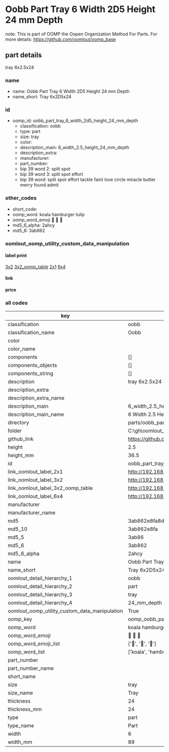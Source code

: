 # Oobb Part Tray 6 Width 2D5 Height 24 mm Depth  

note: This is part of OOMP the Oopen Organization Method For Parts. For more details: https://github.com/oomlout/oomp_base

##  part details
  



tray 6x2.5x24



### name
* name: Oobb Part Tray 6 Width 2D5 Height 24 mm Depth
* name_short: Tray 6x2D5x24 
### id
* oomp_id: oobb_part_tray_6_width_2d5_height_24_mm_depth
  * classification: oobb
  * type: part
  * size: tray
  * color: 
  * description_main: 6_width_2.5_height_24_mm_depth
  * description_extra: 
  * manufacturer: 
  * part_number: 
  * bip 39 word 2: split spot
  * bip 39 word 3: split spot effort
  * bip 39 word: split spot effort tackle faint love circle miracle butter merry found admit

### other_codes
* short_code: 
* oomp_word: koala hamburger tulip
* oomp_word_emoji :koala: :hamburger: :tulip:
* md5_6_alpha: 2ahcy
* md5_6: 3ab862






### oomlout_oomp_utility_custom_data_manipulation
#### label print
[3x2](http://192.168.1.245:1112/?label=oomp%202ahcy)
[3x2_oomp_table](http://192.168.1.108:1112/?label=oomp%202ahcy)
[2x1](http://192.168.1.242:1112/?label=oomp%202ahcy)
[6x4](http://192.168.1.55:1112/?label=oomp%202ahcy)    

#### link

                              

#### price







### all codes 
| key | value |  
| --- | --- |  
| classification | oobb |  
| classification_name | Oobb |  
| color |  |  
| color_name |  |  
| components | [] |  
| components_objects | [] |  
| components_string | [] |  
| description | tray 6x2.5x24 |  
| description_extra |  |  
| description_extra_name |  |  
| description_main | 6_width_2.5_height_24_mm_depth |  
| description_main_name | 6 Width 2.5 Height 24 mm Depth |  
| directory | parts/oobb_part_tray_6_width_2d5_height_24_mm_depth |  
| folder | C:\gh\oomlout_oobb_version_4_generated_parts\parts\oobb_part_tray_6_width_2d5_height_24_mm_depth |  
| github_link | https://github.com/oomlout/oomlout_oomp_part_src/tree/main/parts/oobb_part_tray_6_width_2d5_height_24_mm_depth |  
| height | 2.5 |  
| height_mm | 36.5 |  
| id | oobb_part_tray_6_width_2d5_height_24_mm_depth |  
| link_oomlout_label_2x1 | http://192.168.1.242:1112/?label=oomp%202ahcy |  
| link_oomlout_label_3x2 | http://192.168.1.245:1112/?label=oomp%202ahcy |  
| link_oomlout_label_3x2_oomp_table | http://192.168.1.108:1112/?label=oomp%202ahcy |  
| link_oomlout_label_6x4 | http://192.168.1.55:1112/?label=oomp%202ahcy |  
| manufacturer |  |  
| manufacturer_name |  |  
| md5 | 3ab862e8fa8d652611a8fdd08d74b691 |  
| md5_10 | 3ab862e8fa |  
| md5_5 | 3ab86 |  
| md5_6 | 3ab862 |  
| md5_6_alpha | 2ahcy |  
| name | Oobb Part Tray 6 Width 2D5 Height 24 mm Depth |  
| name_short | Tray 6x2D5x24  |  
| oomlout_detail_hierarchy_1 | oobb |  
| oomlout_detail_hierarchy_2 | part |  
| oomlout_detail_hierarchy_3 | tray |  
| oomlout_detail_hierarchy_4 | 24_mm_depth |  
| oomlout_oomp_utility_custom_data_manipulation | True |  
| oomp_key | oomp_oobb_part_tray_6_width_2d5_height_24_mm_depth |  
| oomp_word | koala hamburger tulip |  
| oomp_word_emoji | :koala: :hamburger: :tulip: |  
| oomp_word_emoji_list | [':koala:', ':hamburger:', ':tulip:'] |  
| oomp_word_list | ['koala', 'hamburger', 'tulip'] |  
| part_number |  |  
| part_number_name |  |  
| short_name |  |  
| size | tray |  
| size_name | Tray |  
| thickness | 24 |  
| thickness_mm | 24 |  
| type | part |  
| type_name | Part |  
| width | 6 |  
| width_mm | 89 |  
